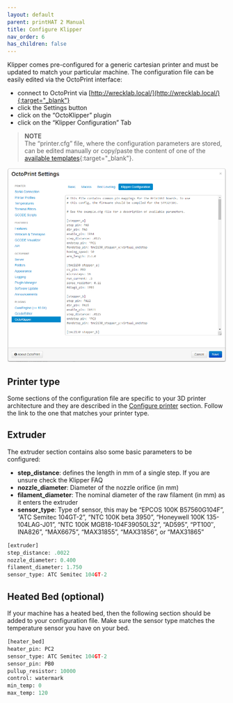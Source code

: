```yaml
---
layout: default
parent: printHAT 2 Manual
title: Configure Klipper
nav_order: 6
has_children: false
---
```


Klipper comes pre-configured for a generic cartesian printer and must be updated to match your particular machine. The configuration file can be easily edited via the OctoPrint interface:

- connect to OctoPrint via [http://wrecklab.local/](http://wrecklab.local/){:target="_blank"}
- click the Settings button
- click on the “OctoKlipper” plugin
- click on the “Klipper Configuration” Tab

> **NOTE**  
The “printer.cfg” file, where the configuration parameters are stored, can be edited manually or copy/paste the content of one of the [available templates](https://github.com/wreck-lab/wrecklabOS/tree/devel/src/modules/klipper/filesystem/home/pi/klipper_config/config){:target="_blank"}.


![klipper-config](../assets/img/klipper-settings.png)


## Printer type
Some sections of the configuration file are specific to your 3D printer architecture and they are described in the [Configure printer](printer) section. Follow the link to the one that matches your printer type.  

## Extruder
The extruder section contains also some basic parameters to be configured:

- **step_distance**: defines the length in mm of a single step. If you are unsure check the Klipper FAQ
- **nozzle_diameter**: Diameter of the nozzle orifice (in mm)
- **filament_diameter**: The nominal diameter of the raw filament (in mm) as it enters the extruder
- **sensor_type**: Type of sensor, this may be “EPCOS 100K B57560G104F”, “ATC Semitec 104GT-2”, “NTC 100K beta 3950”, “Honeywell 100K 135-104LAG-J01”, “NTC 100K MGB18-104F39050L32”, “AD595”, “PT100″, INA826”, “MAX6675”, “MAX31855”, “MAX31856”, or “MAX31865”

```py
[extruder]
step_distance: .0022
nozzle_diameter: 0.400
filament_diameter: 1.750
sensor_type: ATC Semitec 104GT-2
```

## Heated Bed (optional)
 If your machine has a heated bed, then the following section should be added to your configuration file. Make sure the sensor type matches the temperature sensor you have on your bed.

``` py
[heater_bed]
heater_pin: PC2
sensor_type: ATC Semitec 104GT-2
sensor_pin: PB0
pullup_resistor: 10000
control: watermark
min_temp: 0
max_temp: 120
```
